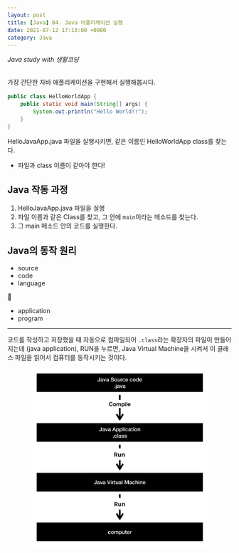 ```yaml
---
layout: post
title: [Java] 04. Java 어플리케이션 실행
date: 2021-07-12 17:13:00 +0900
category: Java
---
```

*Java study with 생활코딩*
<br/>
<br/>

가장 간단한 자바 애플리케이션을 구현해서 실행해봅시다.

```java
public class HelloWorldApp {
	public static void main(String[] args) {
		System.out.println("Hello World!!");
	}
}
```

HelloJavaApp.java 파일을 실행시키면, 같은 이름인 HelloWorldApp class를 찾는다. 

- 파일과 class 이름이 같아야 한다!

## Java 작동 과정

1. HelloJavaApp.java 파일을 실행
2. 파일 이름과 같은 Class를 찾고, 그 안에 `main`이라는 메소드를 찾는다. 
3. 그 main 메소드 안의 코드를 실행한다. 

## Java의 동작 원리

- source
- code
- language

🔻

- application
- program

---

코드를 작성하고 저장했을 때 자동으로 컴파일되어 `.class`라는 확장자의 파일이 만들어지는데 (java application), RUN을 누르면, Java Virtual Machine을 시켜서 이 클래스 파일을 읽어서 컴퓨터를 동작시키는 것이다. 

<center><img src = "./img/04.0.java_process.png" width = "400px"></center>